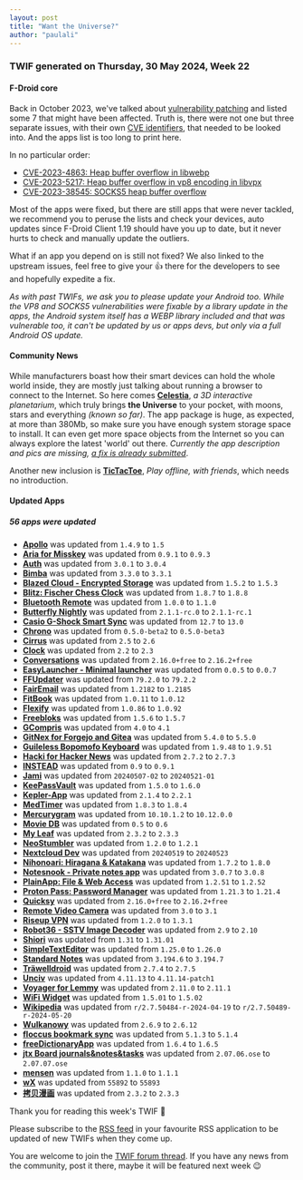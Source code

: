 ```yaml
---
layout: post
title: "Want the Universe?"
author: "paulali"
---
```



### TWIF generated on Thursday, 30 May 2024, Week 22


#### F-Droid core

Back in October 2023, we've talked about [vulnerability patching](https://f-droid.org/2023/10/12/twif-vulnerability-patching-fdroid-client-radiodroid-revival.html#f-droid-core) and listed some 7 that might have been affected. Truth is, there were not one but three separate issues, with their own [CVE identifiers](https://en.wikipedia.org/wiki/Common_Vulnerabilities_and_Exposures), that needed to be looked into. And the apps list is too long to print here.

In no particular order:
* [CVE-2023-4863: Heap buffer overflow in libwebp](https://gitlab.com/fdroid/fdroiddata/-/issues/3086)
* [CVE-2023-5217: Heap buffer overflow in vp8 encoding in libvpx](https://gitlab.com/fdroid/fdroiddata/-/issues/3087)
* [CVE-2023-38545: SOCKS5 heap buffer overflow](https://gitlab.com/fdroid/admin/-/issues/437)

Most of the apps were fixed, but there are still apps that were never tackled, we recommend you to peruse the lists and check your devices, auto updates since F-Droid Client 1.19 should have you up to date, but it never hurts to check and manually update the outliers.

What if an app you depend on is still not fixed? We also linked to the upstream issues, feel free to give your 👍 there for the developers to see and hopefully expedite a fix.

_As with past TWIFs, we ask you to please update your Android too. While the VP8 and SOCKS5 vulnerabilities were fixable by a library update in the apps, the Android system itself has a WEBP library included and that was vulnerable too, it can't be updated by us or apps devs, but only via a full Android OS update._

#### Community News

While manufacturers boast how their smart devices can hold the whole world inside, they are mostly just talking about running a browser to connect to the Internet. So here comes **[Celestia](https://f-droid.org/packages/space.celestia.mobilecelestia)**, _a 3D interactive planetarium_, which truly brings **the Universe** to your pocket, with moons, stars and everything _(known so far)_. The app package is huge, as expected, at more than 380Mb, so make sure you have enough system storage space to install. It can even get more space objects from the Internet so you can always explore the latest 'world' out there. _Currently the app description and pics are missing, [a fix is already submitted](https://github.com/celestiamobile/AndroidCelestia/pull/89)_.

Another new inclusion is **[TicTacToe](https://f-droid.org/packages/com.princeappstudio.tic_tac_toe)**, _Play offline, with friends_, which needs no introduction.


#### Updated Apps
##### 56 apps were updated
* **[Apollo](https://f-droid.org/packages/org.nuclearfog.apollo)** was updated from `1.4.9` to `1.5`
* **[Aria for Misskey](https://f-droid.org/packages/com.poppingmoon.aria)** was updated from `0.9.1` to `0.9.3`
* **[Auth](https://f-droid.org/packages/io.ente.auth)** was updated from `3.0.1` to `3.0.4`
* **[Bimba](https://f-droid.org/packages/xyz.apiote.bimba.czwek)** was updated from `3.3.0` to `3.3.1`
* **[Blazed Cloud - Encrypted Storage](https://f-droid.org/packages/com.chancesoftwarellc.blazedcloud)** was updated from `1.5.2` to `1.5.3`
* **[Blitz: Fischer Chess Clock](https://f-droid.org/packages/net.leodesouza.blitz)** was updated from `1.8.7` to `1.8.8`
* **[Bluetooth Remote](https://f-droid.org/packages/com.atharok.btremote)** was updated from `1.0.0` to `1.1.0`
* **[Butterfly Nightly](https://f-droid.org/packages/dev.linwood.butterfly.nightly)** was updated from `2.1.1-rc.0` to `2.1.1-rc.1`
* **[Casio G-Shock Smart Sync](https://f-droid.org/packages/org.avmedia.gshockGoogleSync)** was updated from `12.7` to `13.0`
* **[Chrono](https://f-droid.org/packages/com.vicolo.chrono)** was updated from `0.5.0-beta2` to `0.5.0-beta3`
* **[Cirrus](https://f-droid.org/packages/org.woheller69.omweather)** was updated from `2.5` to `2.6`
* **[Clock](https://f-droid.org/packages/com.best.deskclock)** was updated from `2.2` to `2.3`
* **[Conversations](https://f-droid.org/packages/eu.siacs.conversations)** was updated from `2.16.0+free` to `2.16.2+free`
* **[EasyLauncher - Minimal launcher](https://f-droid.org/packages/app.easy.launcher)** was updated from `0.0.5` to `0.0.7`
* **[FFUpdater](https://f-droid.org/packages/de.marmaro.krt.ffupdater)** was updated from `79.2.0` to `79.2.2`
* **[FairEmail](https://f-droid.org/packages/eu.faircode.email)** was updated from `1.2182` to `1.2185`
* **[FitBook](https://f-droid.org/packages/com.presley.fit_book)** was updated from `1.0.11` to `1.0.12`
* **[Flexify](https://f-droid.org/packages/com.presley.flexify)** was updated from `1.0.86` to `1.0.92`
* **[Freebloks](https://f-droid.org/packages/de.saschahlusiak.freebloks)** was updated from `1.5.6` to `1.5.7`
* **[GCompris](https://f-droid.org/packages/net.gcompris.full)** was updated from `4.0` to `4.1`
* **[GitNex for Forgejo and Gitea](https://f-droid.org/packages/org.mian.gitnex)** was updated from `5.4.0` to `5.5.0`
* **[Guileless Bopomofo Keyboard](https://f-droid.org/packages/org.ghostsinthelab.apps.guilelessbopomofo)** was updated from `1.9.48` to `1.9.51`
* **[Hacki for Hacker News](https://f-droid.org/packages/com.jiaqifeng.hacki)** was updated from `2.7.2` to `2.7.3`
* **[INSTEAD](https://f-droid.org/packages/org.emunix.insteadlauncher)** was updated from `0.9` to `0.9.1`
* **[Jami](https://f-droid.org/packages/cx.ring)** was updated from `20240507-02` to `20240521-01`
* **[KeePassVault](https://f-droid.org/packages/com.ivanovsky.passnotes)** was updated from `1.5.0` to `1.6.0`
* **[Kepler-App](https://f-droid.org/packages/de.keplerchemnitz.kepler_app)** was updated from `2.1.4` to `2.2.1`
* **[MedTimer](https://f-droid.org/packages/com.futsch1.medtimer)** was updated from `1.8.3` to `1.8.4`
* **[Mercurygram](https://f-droid.org/packages/it.belloworld.mercurygram)** was updated from `10.10.1.2` to `10.12.0.0`
* **[Movie DB](https://f-droid.org/packages/com.wirelessalien.android.moviedb)** was updated from `0.5` to `0.6`
* **[My Leaf](https://f-droid.org/packages/dk.kjeldsen.carwingsflutter)** was updated from `2.3.2` to `2.3.3`
* **[NeoStumbler](https://f-droid.org/packages/xyz.malkki.neostumbler.fdroid)** was updated from `1.2.0` to `1.2.1`
* **[Nextcloud Dev](https://f-droid.org/packages/com.nextcloud.android.beta)** was updated from `20240519` to `20240523`
* **[Nihonoari: Hiragana & Katakana](https://f-droid.org/packages/com.LAPARCELA.nihonoari)** was updated from `1.7.2` to `1.8.0`
* **[Notesnook - Private notes app](https://f-droid.org/packages/com.streetwriters.notesnook)** was updated from `3.0.7` to `3.0.8`
* **[PlainApp: File & Web Access](https://f-droid.org/packages/com.ismartcoding.plain)** was updated from `1.2.51` to `1.2.52`
* **[Proton Pass: Password Manager](https://f-droid.org/packages/proton.android.pass.fdroid)** was updated from `1.21.3` to `1.21.4`
* **[Quicksy](https://f-droid.org/packages/im.quicksy.client)** was updated from `2.16.0+free` to `2.16.2+free`
* **[Remote Video Camera](https://f-droid.org/packages/org.avmedia.remotevideocam)** was updated from `3.0` to `3.1`
* **[Riseup VPN](https://f-droid.org/packages/se.leap.riseupvpn)** was updated from `1.2.0` to `1.3.1`
* **[Robot36 - SSTV Image Decoder](https://f-droid.org/packages/xdsopl.robot36)** was updated from `2.9` to `2.10`
* **[Shiori](https://f-droid.org/packages/com.desarrollodroide.pagekeeper)** was updated from `1.31` to `1.31.01`
* **[SimpleTextEditor](https://f-droid.org/packages/com.maxistar.textpad)** was updated from `1.25.0` to `1.26.0`
* **[Standard Notes](https://f-droid.org/packages/com.standardnotes)** was updated from `3.194.6` to `3.194.7`
* **[Träwelldroid](https://f-droid.org/packages/de.hbch.traewelling)** was updated from `2.7.4` to `2.7.5`
* **[Unciv](https://f-droid.org/packages/com.unciv.app)** was updated from `4.11.13` to `4.11.14-patch1`
* **[Voyager for Lemmy](https://f-droid.org/packages/app.vger.voyager)** was updated from `2.11.0` to `2.11.1`
* **[WiFi Widget](https://f-droid.org/packages/com.w2sv.wifiwidget)** was updated from `1.5.01` to `1.5.02`
* **[Wikipedia](https://f-droid.org/packages/org.wikipedia)** was updated from `r/2.7.50484-r-2024-04-19` to `r/2.7.50489-r-2024-05-20`
* **[Wulkanowy](https://f-droid.org/packages/io.github.wulkanowy)** was updated from `2.6.9` to `2.6.12`
* **[floccus bookmark sync](https://f-droid.org/packages/org.handmadeideas.floccus)** was updated from `5.1.3` to `5.1.4`
* **[freeDictionaryApp](https://f-droid.org/packages/io.github.yamin8000.owl)** was updated from `1.6.4` to `1.6.5`
* **[jtx Board journals&notes&tasks](https://f-droid.org/packages/at.techbee.jtx)** was updated from `2.07.06.ose` to `2.07.07.ose`
* **[mensen](https://f-droid.org/packages/de.ciluvien.mensen)** was updated from `1.1.0` to `1.1.1`
* **[wX](https://f-droid.org/packages/joshuatee.wx)** was updated from `55892` to `55893`
* **[拷贝漫画](https://f-droid.org/packages/top.fumiama.copymanga)** was updated from `2.3.2` to `2.3.3`


Thank you for reading this week's TWIF 🙂

Please subscribe to the [RSS feed](https://f-droid.org/news/) in your favourite RSS application to be updated of new TWIFs when they come up.

You are welcome to join the [TWIF forum thread](https://forum.f-droid.org/t/new-twif-submission-thread/23546). If you have any news from the community, post it there, maybe it will be featured next week 😉
